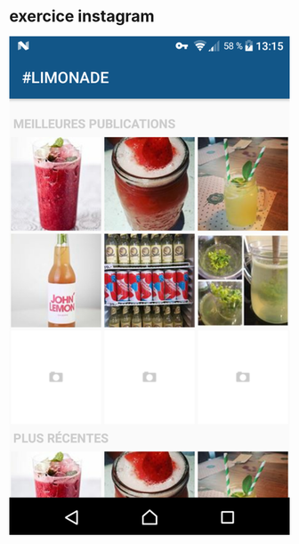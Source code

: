 # exercice instagram

![](https://github.com/hdi-95/ex-instagram/blob/master/device-2017-09-09-131554.png)
